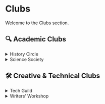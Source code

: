 # Clubs

Welcome to the Clubs section.

## 🔍 Academic Clubs

<details>
<summary>History Circle</summary>

A group focused on discussion of ancient and modern history, historiography, and related sources.

- Weekly meetings
- Guest speakers
- Archive sessions

</details>

<details>
<summary>Science Society</summary>

Discusses scientific topics across disciplines. Occasional experiments and seminars.

- Physics, Chemistry, Bio focus
- Paper review circles

</details>

## 🛠️ Creative & Technical Clubs

<details>
<summary>Tech Guild</summary>

A club exploring modern tools and frameworks, open source, and project showcases.

- Web dev
- AI / ML
- GitHub workshops

</details>

<details>
<summary>Writers’ Workshop</summary>

Peer-reviewed storytelling and feedback sessions.

- Flash fiction contests
- Long-form critiques
- Writing sprints

</details>
